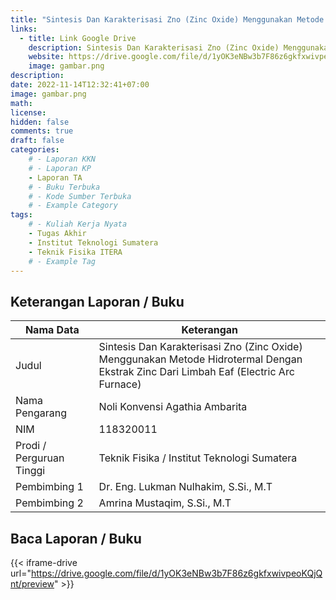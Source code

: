 ```yaml
---
title: "Sintesis Dan Karakterisasi Zno (Zinc Oxide) Menggunakan Metode Hidrotermal Dengan Ekstrak Zinc Dari Limbah Eaf (Electric Arc Furnace)"
links:
  - title: Link Google Drive
    description: Sintesis Dan Karakterisasi Zno (Zinc Oxide) Menggunakan Metode Hidrotermal Dengan Ekstrak Zinc Dari Limbah Eaf (Electric Arc Furnace)
    website: https://drive.google.com/file/d/1yOK3eNBw3b7F86z6gkfxwivpeoKQjQnt?usp=share_link
    image: gambar.png
description: 
date: 2022-11-14T12:32:41+07:00
image: gambar.png
math: 
license: 
hidden: false
comments: true
draft: false
categories:
    # - Laporan KKN
    # - Laporan KP
    - Laporan TA
    # - Buku Terbuka
    # - Kode Sumber Terbuka
    # - Example Category
tags:
    # - Kuliah Kerja Nyata
    - Tugas Akhir
    - Institut Teknologi Sumatera
    - Teknik Fisika ITERA
    # - Example Tag
---
```


<!-- format penulisan rincian laporan (repo) -->
## Keterangan Laporan / Buku
| Nama Data                     | Keterangan                                  |
| ----------------------------- | ------------------------------------------- |
| Judul                         | Sintesis Dan Karakterisasi Zno (Zinc Oxide) Menggunakan Metode Hidrotermal Dengan Ekstrak Zinc Dari Limbah Eaf (Electric Arc Furnace) |
| Nama Pengarang                | Noli Konvensi Agathia Ambarita |
| NIM                           | 118320011 |
| Prodi / Perguruan Tinggi      | Teknik Fisika / Institut Teknologi Sumatera |
| Pembimbing 1                  | Dr. Eng. Lukman Nulhakim, S.Si., M.T |
| Pembimbing 2                  | Amrina Mustaqim, S.Si., M.T |

## Baca Laporan / Buku
{{< iframe-drive url="https://drive.google.com/file/d/1yOK3eNBw3b7F86z6gkfxwivpeoKQjQnt/preview" >}}


<!-- {{< youtube oO5k-0QpxTk >}} -->
<!-- {{< pdf url="https://drive.google.com/file/d/1n9vA6F59hplkeXEkXU3c8O2Fttf88-sx/preview" fileName="nama file saya">}}
{{< iframe-drive url="https://drive.google.com/file/d/1n9vA6F59hplkeXEkXU3c8O2Fttf88-sx/preview" >}} -->